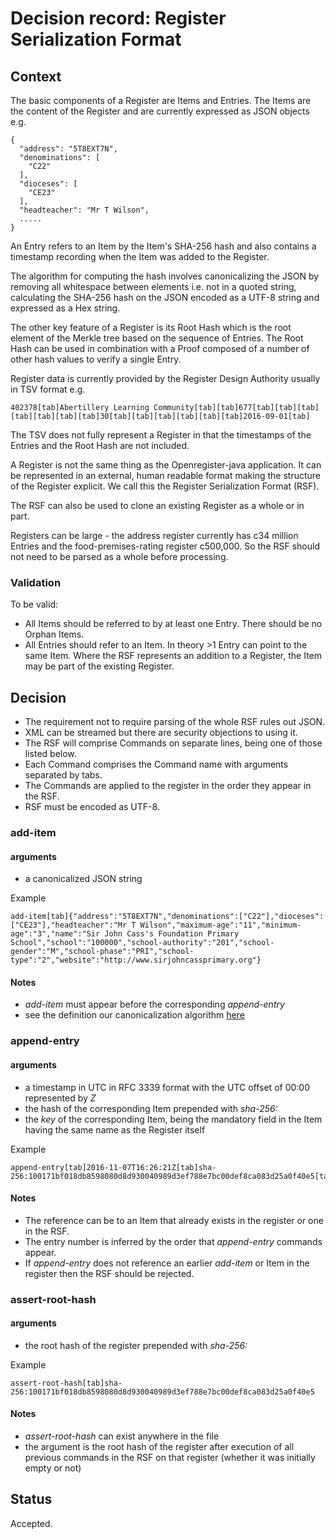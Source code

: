 # Decision record: Register Serialization Format

## Context ##

The basic components of a Register are Items and Entries. The Items are the content of the Register and are currently expressed as JSON objects e.g.

    {
      "address": "5T8EXT7N",
      "denominations": [
        "C22"
      ],
      "dioceses": [
        "CE23"
      ],
      "headteacher": "Mr T Wilson",
      .....
    }

An Entry refers to an Item by the Item's SHA-256 hash and also contains a timestamp recording when the Item was added to the Register.

The algorithm for computing the hash involves canonicalizing the JSON by removing all whitespace between elements i.e. not in a quoted string, calculating the SHA-256 hash on the JSON encoded as a UTF-8 string and expressed as a Hex string.

The other key feature of a Register is its Root Hash which is the root element of the Merkle tree based on the sequence of Entries. The Root Hash can be used in combination with a Proof composed of a number of other hash values to verify a single Entry.

Register data is currently provided by the Register Design Authority usually in TSV format e.g.

    402378[tab]Abertillery Learning Community[tab][tab]677[tab][tab][tab]  [tab][tab][tab][tab]30[tab][tab][tab][tab][tab][tab]2016-09-01[tab]

The TSV does not fully represent a Register in that the timestamps of the Entries and the Root Hash are not included.

A Register is not the same thing as the Openregister-java application. It can be represented in an external, human readable format making the structure of the Register explicit. We call this the Register Serialization Format (RSF).

The RSF can also be used to clone an existing Register as a whole or in part.

Registers can be large - the address register currently has c34 million Entries and the food-premises-rating register c500,000. So the RSF should not need to be parsed as a whole before processing.

### Validation

To be valid:

- All Items should be referred to by at least one Entry. There should be no Orphan Items.
- All Entries should refer to an Item. In theory >1 Entry can point to the same Item. Where the RSF represents an addition to a Register, the Item may be part of the existing Register.


## Decision ##

- The requirement not to require parsing of the whole RSF rules out JSON.
- XML can be streamed but there are security objections to using it.
- The RSF will comprise Commands on separate lines, being one of those listed below.
- Each Command comprises the Command name with arguments separated by tabs.
- The Commands are applied to the register in the order they appear in the RSF.
- RSF must be encoded as UTF-8.

### add-item

#### arguments

- a canonicalized JSON string

Example

    add-item[tab]{"address":"5T8EXT7N","denominations":["C22"],"dioceses":["CE23"],"headteacher":"Mr T Wilson","maximum-age":"11","minimum-age":"3","name":"Sir John Cass's Foundation Primary School","school":"100000","school-authority":"201","school-gender":"M","school-phase":"PRI","school-type":"2","website":"http://www.sirjohncassprimary.org"}

#### Notes

- *add-item* must appear before the corresponding *append-entry*
- see the definition our canonicalization algorithm [here]( http://openregister.github.io/specification/#sha-256-item-hash)

### append-entry

#### arguments

- a timestamp in UTC in RFC 3339 format with the UTC offset of 00:00 represented by *Z*
- the hash of the corresponding Item prepended with *sha-256:*
- the *key* of the corresponding Item, being the mandatory field in the Item having the same name as the Register itself

Example

    append-entry[tab]2016-11-07T16:26:21Z[tab]sha-256:100171bf018db8598080d8d930040989d3ef788e7bc00def8ca083d25a0f40e5[tab]5T8EXT7N

#### Notes

- The reference can be to an Item that already exists in the register or one in the RSF.
- The entry number is inferred by the order that *append-entry* commands appear.
- If  *append-entry* does not reference an earlier *add-item* or Item in the register then the RSF should be rejected.

### assert-root-hash

#### arguments

- the root hash of the register prepended with *sha-256:*

Example

    assert-root-hash[tab]sha-256:100171bf018db8598080d8d930040989d3ef788e7bc00def8ca083d25a0f40e5

#### Notes

- *assert-root-hash* can exist anywhere in the file
- the argument is the root hash of the register after execution of all previous commands in the RSF on that register (whether it was initially empty or not)

## Status ##

Accepted.

